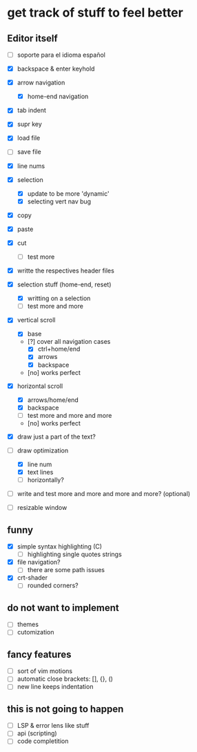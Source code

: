 # get track of stuff to feel better

## Editor itself
- [ ] soporte para el idioma español
- [x] backspace & enter keyhold
- [x] arrow navigation
    - [x] home-end navigation
- [x] tab indent
- [x] supr key
- [x] load file
- [ ] save file
- [x] line nums
- [x] selection
    - [x] update to be more 'dynamic'
    - [x] selecting vert nav bug
- [x] copy 
- [x] paste
- [x] cut
    - [ ] test more
- [x] writte the respectives header files
- [x] selection stuff (home-end, reset)
    - [x] writting on a selection
    - [ ] test more and more
- [x] vertical scroll
    - [x] base 
    - [?] cover all navigation cases
        - [x] ctrl+home/end
        - [x] arrows 
        - [x] backspace
    - [no] works perfect
- [x] horizontal scroll
    - [x] arrows/home/end
    - [x] backspace
    - [ ] test more and more and more
    - [no] works perfect
- [x] draw just a part of the text? 
- [ ] draw optimization
    - [x] line num
    - [x] text lines
    - [ ] horizontally?
- [ ] write and test more and more and more and more? (optional)

- [ ] resizable window

## funny
- [x] simple syntax highlighting (C)
    - [ ] highlighting single quotes strings
- [x] file navigation?
    - [ ] there are some path issues
- [x] crt-shader
    - [ ] rounded corners?

## do not want to implement
- [ ] themes
- [ ] cutomization 

## fancy features
- [ ] sort of vim motions
- [ ] automatic close brackets: [], {}, ()
- [ ] new line keeps indentation

## this is not going to happen
- [ ] LSP & error lens like stuff
- [ ] api (scripting)
- [ ] code completition
